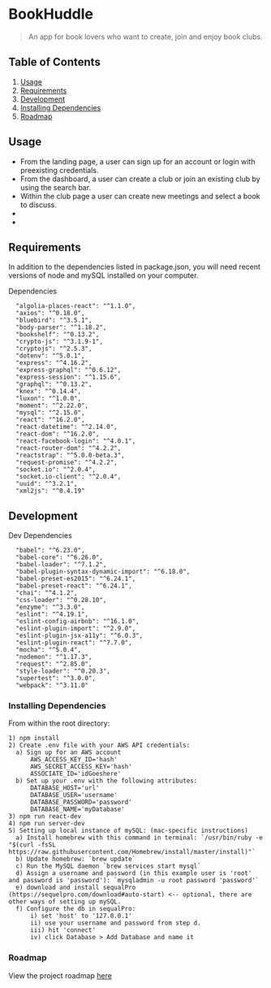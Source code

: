 # BookHuddle

> An app for book lovers who want to create, join and enjoy book clubs.

## Table of Contents

1. [Usage](#Usage)
1. [Requirements](#requirements)
1. [Development](#development)
1. [Installing Dependencies](#installing-dependencies)
1. [Roadmap](#roadmap)

## Usage

- From the landing page, a user can sign up for an account or login with preexisting credentials.
- From the dashboard, a user can create a club or join an existing club by using the search bar.
- Within the club page a user can create new meetings and select a book to discuss.
-
-

## Requirements

In addition to the dependencies listed in package.json, you will need recent versions of node and mySQL installed on your computer.

Dependencies

```
  "algolia-places-react": "^1.1.0",
  "axios": "^0.18.0",
  "bluebird": "^3.5.1",
  "body-parser": "^1.18.2",
  "bookshelf": "^0.13.2",
  "crypto-js": "^3.1.9-1",
  "cryptojs": "^2.5.3",
  "dotenv": "^5.0.1",
  "express": "^4.16.2",
  "express-graphql": "^0.6.12",
  "express-session": "^1.15.6",
  "graphql": "^0.13.2",
  "knex": "^0.14.4",
  "luxon": "^1.0.0",
  "moment": "^2.22.0",
  "mysql": "^2.15.0",
  "react": "^16.2.0",
  "react-datetime": "^2.14.0",
  "react-dom": "^16.2.0",
  "react-facebook-login": "^4.0.1",
  "react-router-dom": "^4.2.2",
  "reactstrap": "^5.0.0-beta.3",
  "request-promise": "^4.2.2",
  "socket.io": "^2.0.4",
  "socket.io-client": "^2.0.4",
  "uuid": "^3.2.1",
  "xml2js": "^0.4.19"
```

## Development

Dev Dependencies

```
  "babel": "^6.23.0",
  "babel-core": "^6.26.0",
  "babel-loader": "^7.1.2",
  "babel-plugin-syntax-dynamic-import": "^6.18.0",
  "babel-preset-es2015": "^6.24.1",
  "babel-preset-react": "^6.24.1",
  "chai": "^4.1.2",
  "css-loader": "^0.28.10",
  "enzyme": "^3.3.0",
  "eslint": "^4.19.1",
  "eslint-config-airbnb": "^16.1.0",
  "eslint-plugin-import": "^2.9.0",
  "eslint-plugin-jsx-a11y": "^6.0.3",
  "eslint-plugin-react": "^7.7.0",
  "mocha": "^5.0.4",
  "nodemon": "^1.17.3",
  "request": "^2.85.0",
  "style-loader": "^0.20.3",
  "supertest": "^3.0.0",
  "webpack": "^3.11.0"
```

### Installing Dependencies

From within the root directory:

```
1) npm install
2) Create .env file with your AWS API credentials:
  a) Sign up for an AWS account
      AWS_ACCESS_KEY_ID='hash'
      AWS_SECRET_ACCESS_KEY='hash'
      ASSOCIATE_ID='idGoeshere'
  b) Set up your .env with the following attributes:
      DATABASE_HOST='url'
      DATABASE_USER='username'
      DATABASE_PASSWORD='password'
      DATABASE_NAME='myDatabase'
3) npm run react-dev
4) npm run server-dev
5) Setting up local instance of mySQL: (mac-specific instructions)
  a) Install homebrew with this command in terminal: `/usr/bin/ruby -e "$(curl -fsSL https://raw.githubusercontent.com/Homebrew/install/master/install)"`
  b) Update homebrew: `brew update`
  c) Run the MySQL daemon `brew services start mysql`
  d) Assign a username and password (in this example user is 'root' and password is 'password'): `mysqladmin -u root password 'password'`
  e) download and install sequalPro (https://sequelpro.com/download#auto-start) <-- optional, there are other ways of setting up mySQL.
  f) Configure the db in sequalPro:
      i) set 'host' to '127.0.0.1'
      ii) use your username and password from step d.
      iii) hit 'connect'
      iv) click Database > Add Database and name it
```

### Roadmap

View the project roadmap [here](https://github.com/LetsGitGoing-Labs/BookHuddle/issues)


